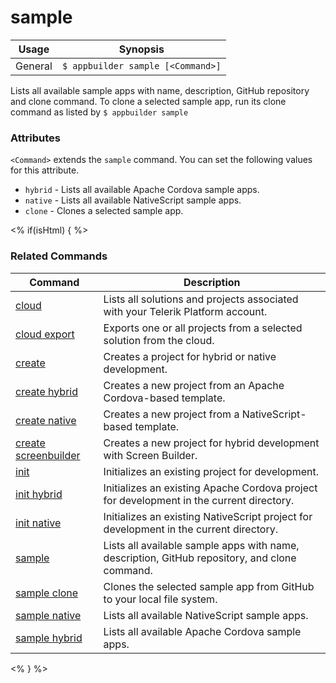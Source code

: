 sample
==========

Usage | Synopsis
------|-------  
General | `$ appbuilder sample [<Command>]`

Lists all available sample apps with name, description, GitHub repository and clone command. To clone a selected sample app, run its clone command as listed by `$ appbuilder sample`

### Attributes
`<Command>` extends the `sample` command. You can set the following values for this attribute.
* `hybrid` - Lists all available Apache Cordova sample apps.
* `native` - Lists all available NativeScript sample apps.
* `clone` - Clones a selected sample app.

<% if(isHtml) { %> 
### Related Commands

Command | Description
----------|----------
[cloud](cloud.html) | Lists all solutions and projects associated with your Telerik Platform account.
[cloud export](cloud-export.html) | Exports one or all projects from a selected solution from the cloud.
[create](create.html) | Creates a project for hybrid or native development.
[create hybrid](create-hybrid.html) | Creates a new project from an Apache Cordova-based template.
[create native](create-native.html) | Creates a new project from a NativeScript-based template.
[create screenbuilder](create-screenbuilder.html) | Creates a new project for hybrid development with Screen Builder.
[init](init.html) | Initializes an existing project for development.
[init hybrid](init-hybrid.html) | Initializes an existing Apache Cordova project for development in the current directory.
[init native](init-native.html) | Initializes an existing NativeScript project for development in the current directory.
[sample](sample.html) | Lists all available sample apps with name, description, GitHub repository, and clone command.
[sample clone](sample-clone.html) | Clones the selected sample app from GitHub to your local file system.
[sample native](sample-native.html) | Lists all available NativeScript sample apps.
[sample hybrid](sample-hybrid.html) | Lists all available Apache Cordova sample apps.
<% } %>
